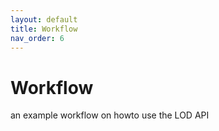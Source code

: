 ```yaml
---
layout: default
title: Workflow
nav_order: 6
---
```


# Workflow
an example workflow on howto use the LOD API
